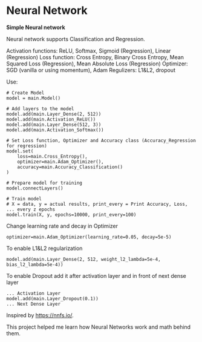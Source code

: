 # Neural Network

<b>Simple Neural network</b>

Neural network supports Classification and Regression.



Activation functions: ReLU, Softmax, Sigmoid (Regression), Linear (Regression)
Loss function: Cross Entropy, Binary Cross Entropy, Mean Squared Loss (Regression), Mean Absolute Loss (Regression)
Optimizer: SGD (vanilla or using momentum), Adam
Regulizers: L1&L2, dropout



Use:

```
# Create Model
model = main.Model()

# Add layers to the model
model.add(main.Layer_Dense(2, 512))
model.add(main.Activation_ReLU())
model.add(main.Layer_Dense(512, 3))
model.add(main.Activation_Softmax())

# Set Loss function, Optimizer and Accuracy class (Accuracy_Regression for regression)
model.set(
    loss=main.Cross_Entropy(),
    optimizer=main.Adam_Optimizer(),
    accuracy=main.Accuracy_Classification()
)

# Prepare model for training
model.connectLayers()

# Train model
# X = data, y = actual results, print_every = Print Accuracy, Loss, ... every z epochs
model.train(X, y, epochs=10000, print_every=100)
```


Change learning rate and decay in Optimizer
```
optimizer=main.Adam_Optimizer(learning_rate=0.05, decay=5e-5)
```


To enable L1&L2 regularization
```
model.add(main.Layer_Dense(2, 512, weight_l2_lambda=5e-4, bias_l2_lambda=5e-4))
```
To enable Dropout add it after activation layer and in front of next dense layer
```
... Activation Layer
model.add(main.Layer_Dropout(0.1))
... Next Dense Layer
```


Inspired by https://nnfs.io/. 

This project helped me learn how Neural Networks work and math behind them.
